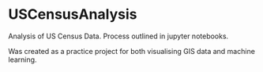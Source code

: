 # USCensusAnalysis
Analysis of US Census Data. Process outlined in jupyter notebooks.

Was created as a practice project for both visualising GIS data and machine learning.
